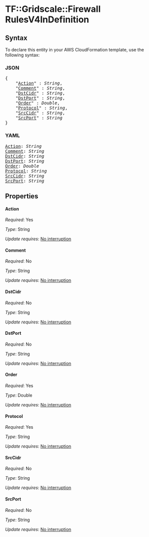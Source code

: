 # TF::Gridscale::Firewall RulesV4InDefinition

## Syntax

To declare this entity in your AWS CloudFormation template, use the following syntax:

### JSON

<pre>
{
    "<a href="#action" title="Action">Action</a>" : <i>String</i>,
    "<a href="#comment" title="Comment">Comment</a>" : <i>String</i>,
    "<a href="#dstcidr" title="DstCidr">DstCidr</a>" : <i>String</i>,
    "<a href="#dstport" title="DstPort">DstPort</a>" : <i>String</i>,
    "<a href="#order" title="Order">Order</a>" : <i>Double</i>,
    "<a href="#protocol" title="Protocol">Protocol</a>" : <i>String</i>,
    "<a href="#srccidr" title="SrcCidr">SrcCidr</a>" : <i>String</i>,
    "<a href="#srcport" title="SrcPort">SrcPort</a>" : <i>String</i>
}
</pre>

### YAML

<pre>
<a href="#action" title="Action">Action</a>: <i>String</i>
<a href="#comment" title="Comment">Comment</a>: <i>String</i>
<a href="#dstcidr" title="DstCidr">DstCidr</a>: <i>String</i>
<a href="#dstport" title="DstPort">DstPort</a>: <i>String</i>
<a href="#order" title="Order">Order</a>: <i>Double</i>
<a href="#protocol" title="Protocol">Protocol</a>: <i>String</i>
<a href="#srccidr" title="SrcCidr">SrcCidr</a>: <i>String</i>
<a href="#srcport" title="SrcPort">SrcPort</a>: <i>String</i>
</pre>

## Properties

#### Action

_Required_: Yes

_Type_: String

_Update requires_: [No interruption](https://docs.aws.amazon.com/AWSCloudFormation/latest/UserGuide/using-cfn-updating-stacks-update-behaviors.html#update-no-interrupt)

#### Comment

_Required_: No

_Type_: String

_Update requires_: [No interruption](https://docs.aws.amazon.com/AWSCloudFormation/latest/UserGuide/using-cfn-updating-stacks-update-behaviors.html#update-no-interrupt)

#### DstCidr

_Required_: No

_Type_: String

_Update requires_: [No interruption](https://docs.aws.amazon.com/AWSCloudFormation/latest/UserGuide/using-cfn-updating-stacks-update-behaviors.html#update-no-interrupt)

#### DstPort

_Required_: No

_Type_: String

_Update requires_: [No interruption](https://docs.aws.amazon.com/AWSCloudFormation/latest/UserGuide/using-cfn-updating-stacks-update-behaviors.html#update-no-interrupt)

#### Order

_Required_: Yes

_Type_: Double

_Update requires_: [No interruption](https://docs.aws.amazon.com/AWSCloudFormation/latest/UserGuide/using-cfn-updating-stacks-update-behaviors.html#update-no-interrupt)

#### Protocol

_Required_: Yes

_Type_: String

_Update requires_: [No interruption](https://docs.aws.amazon.com/AWSCloudFormation/latest/UserGuide/using-cfn-updating-stacks-update-behaviors.html#update-no-interrupt)

#### SrcCidr

_Required_: No

_Type_: String

_Update requires_: [No interruption](https://docs.aws.amazon.com/AWSCloudFormation/latest/UserGuide/using-cfn-updating-stacks-update-behaviors.html#update-no-interrupt)

#### SrcPort

_Required_: No

_Type_: String

_Update requires_: [No interruption](https://docs.aws.amazon.com/AWSCloudFormation/latest/UserGuide/using-cfn-updating-stacks-update-behaviors.html#update-no-interrupt)

